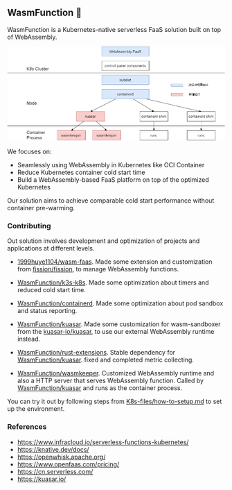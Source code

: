 ## WasmFunction 👋

WasmFunction is a Kubernetes-native serverless FaaS solution built on top of WebAssembly.

![WasmFunction Architecture](https://github.com/WasmFunction/.github/blob/main/profile/wasmfunction.png?raw=true)

We focuses on:

- Seamlessly using WebAssembly in Kubernetes like OCI Container
- Reduce Kubernetes container cold start time
- Build a WebAssembly-based FaaS platform on top of the optimized Kubernetes

Our solution aims to achieve comparable cold start performance without container pre-warming.

### Contributing

Out solution involves development and optimization of projects and applications at different levels.

- [1999huye1104/wasm-faas](https://github.com/1999huye1104/wasm-faas). Made some extension and customization from [fission/fission](https://github.com/fission/fission), to manage WebAssembly functions.

- [WasmFunction/k3s-k8s](https://github.com/WasmFunction/k3s-k8s). Made some optimization about timers and reduced cold start time.
- [WasmFunction/containerd](https://github.com/WasmFunction/containerd). Made some optimization about pod sandbox and status reporting.
- [WasmFunction/kuasar](https://github.com/WasmFunction/kuasar). Made some customization for wasm-sandboxer from  the [kuasar-io/kuasar](https://github.com/kuasar-io/kuasar), to use our external WebAssembly runtime instead.
- [WasmFunction/rust-extensions](https://github.com/WasmFunction/rust-extensions). Stable dependency for [WasmFunction/kuasar](https://github.com/WasmFunction/kuasar). fixed and completed metric collecting.
- [WasmFunction/wasmkeeper](https://github.com/WasmFunction/wasmkeeper). Customized WebAssembly runtime and also a HTTP server that serves WebAssembly function. Called by  [WasmFunction/kuasar](https://github.com/WasmFunction/kuasar) and runs as the container process.

You can try it out by following steps from [K8s-files/how-to-setup.md](https://github.com/WasmFunction/K8s-files/blob/main/how-to-setup.md) to set up the environment.

### References

* https://www.infracloud.io/serverless-functions-kubernetes/
* https://knative.dev/docs/
* https://openwhisk.apache.org/
* https://www.openfaas.com/pricing/
* https://cn.serverless.com/
* https://kuasar.io/
